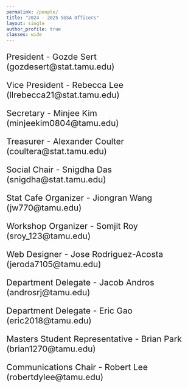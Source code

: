 ```yaml
---
permalink: /people/
title: "2024 - 2025 SGSA Officers"
layout: single
author_profile: true
classes: wide
---
```


<link rel="stylesheet" href="https://www.w3schools.com/w3css/4/w3.css">
<style>
h1{font-size:64px;}
h2{font-size:48px;}
h3{font-size:40px;}
h4{font-size:30px;}
h5{font-size:26px;}
h6 {font-size: 24px;}
p {font-size: 22px;}
</style>

<!-- ## 2024 - 2025 SGSA Officers -->

<div>
<p> President - Gozde Sert (gozdesert@stat.tamu.edu) </p> 

<p> Vice President - Rebecca Lee (llrebecca21@stat.tamu.edu) </p> 

<p> Secretary - Minjee Kim (minjeekim0804@tamu.edu) </p> 

<p> Treasurer - Alexander Coulter (coultera@stat.tamu.edu) </p> 

<p> Social Chair - Snigdha Das (snigdha@stat.tamu.edu) </p> 

<p> Stat Cafe Organizer - Jiongran Wang (jw770@tamu.edu) </p> 

<p> Workshop Organizer - Somjit Roy (sroy_123@tamu.edu) </p> 
<!-- <img src="https://jeroda7105.github.io/tamusgsa.github.io/assets/images/sgsa-officers/individual_officers_2023/jose_portrait.JPG" alt="Jose" width="200"/> <br> -->
<p> Web Designer - Jose Rodriguez-Acosta (jeroda7105@tamu.edu) </p> 

<p> Department Delegate - Jacob Andros (androsrj@tamu.edu) </p> 

<p> Department Delegate - Eric Gao (eric2018@tamu.edu) </p> 

<p> Masters Student Representative - Brian Park (brian1270@tamu.edu) </p>

<p> Communications Chair - Robert Lee (robertdylee@tamu.edu) </p>
</div>
